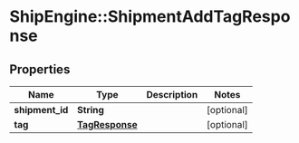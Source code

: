 # ShipEngine::ShipmentAddTagResponse

## Properties
Name | Type | Description | Notes
------------ | ------------- | ------------- | -------------
**shipment_id** | **String** |  | [optional] 
**tag** | [**TagResponse**](TagResponse.md) |  | [optional] 



